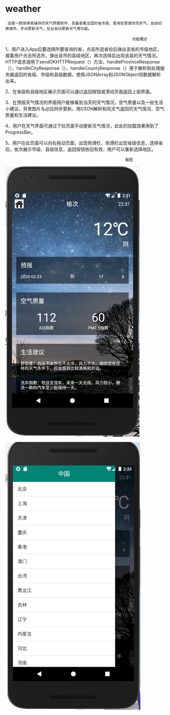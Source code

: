 # weather
                                                            
     这是一款简单易操作的天气预报软件，具备查看全国的省市县、查询任意城市的天气，自由切换城市，手动更新天气，后台自动更新天气等功能。
 
                                                            功能概述

1、用户进入App后要选择所要查询的省，点击所选省份后弹出该省的市级地区，接着用户点击所选市，弹出该市的县级地区，再次选择后出现该县的天气情况。HTTP请求调用了sendOKHTTPRequest（）方法，handleProvinceResponse（）、handleCityResponse（）、handleCountyResponse（）用于解析和处理服务器返回的省级、市级和县级数据，使用JSONArray和JSONObject将数据解析出来。

2、在省级和县级地区展示页面可以通过返回按钮或滑动页面返回上层界面。

3、在预报天气情况的界面用户能够看到当天的天气情况，空气质量以及一些生活小建议，背景图片与必应同步更新。用GSON解析和风天气返回的天气情况、空气质量和生活建议。

4、用户在天气界面可通过下拉页面手动更新天气情况，此处的加载效果用到了ProgressBar。

5、用户在此页面可以向右拖动页面，出现侧滑栏，侧滑栏出现省级信息，选择省后，依次展示市级、县级信息，返回按钮依旧有效，用户可以重新选择地区。

                                                         截图

![](https://github.com/cy0215/weather/blob/master/WeatherApp%E5%9B%BE%E7%89%871.png) 

![](https://github.com/cy0215/weather/blob/master/WeatherApp%E5%9B%BE%E7%89%872.png)                                        
                     

